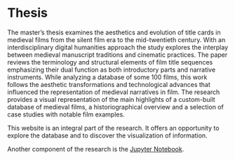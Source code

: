 # Thesis
The master’s thesis examines the aesthetics and evolution of title cards in medieval films from the silent film era to the mid-twentieth century. With an interdisciplinary digital humanities approach the study explores the interplay between medieval manuscript traditions and cinematic practices. The paper reviews the terminology and structural elements of film title sequences emphasizing their dual function as both introductory parts and narrative instruments. While analyzing a database of some 100 films, this work follows the aesthetic transformations and technological advances that influenced the representation of medieval narratives in film. The research provides a visual representation of the main highlights of a custom-built database of medieval films, a historiographical overview and a selection of case studies with notable film examples.

This website is an integral part of the research. It offers an opportunity to explore the database and to discover the visualization of information.

Another component of the research is the [Jupyter Notebook](https://github.com/chmsv/Jupyter-Notebook-Analysis-of-Medieval-Aesthetics-in-Opening-Sequence). 
